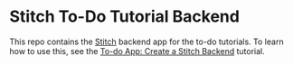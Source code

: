 # Stitch To-Do Tutorial Backend

This repo contains the [Stitch](http://docs.mongodb.com/stitch) backend app for the to-do tutorials. 
To learn how to use this, see the [To-do App: Create a Stitch Backend](https://docs.mongodb.com/stitch/tutorials/guides/todo-backend/) tutorial.
